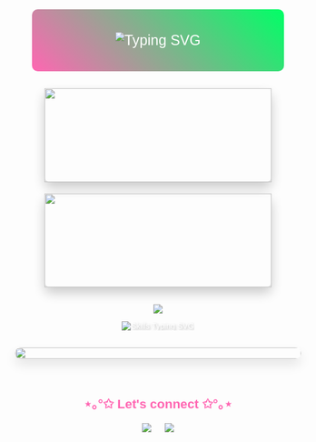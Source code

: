 <div align="center" style="font-family: 'Arial', sans-serif; color: #FFF;">

  <!-- Header con estilo limpio y dinámico -->
  <div style="background: linear-gradient(45deg, #FF66B2, #00FF66); padding: 40px 20px; border-radius: 10px; width: 80%; margin-bottom: 30px;">
    <img src="https://readme-typing-svg.demolab.com?font=Fira+Code&size=22&duration=4000&pause=1000&color=FF66B2&background=FFFFFF00&center=true&vCenter=true&width=500&lines=✦+Welcome+to+my+coding+space+✦;❀+YAMELI.exe+is+running...+❀" alt="Typing SVG" style="font-size: 1.8em;"/>
  </div>

  <!-- Estadísticas con diseño moderno y efecto de sombra -->
  <div style="display: flex; justify-content: center; gap: 20px; flex-wrap: wrap; margin-bottom: 30px;">
    <div style="box-shadow: 0px 10px 20px rgba(0, 0, 0, 0.2); border-radius: 10px;">
      <img width="400" height="165" src="https://github-readme-stats.vercel.app/api?username=yvmeli&show_icons=true&count_private=true&hide_title=true&hide=prs&theme=synthwave&border_color=e100ff&bg_color=000000&ring_color=00ff00&text_color=00ff00&icon_color=e100ff" />
    </div>
    <div style="box-shadow: 0px 10px 20px rgba(0, 0, 0, 0.2); border-radius: 10px;">
      <img width="400" height="165" src="https://github-readme-stats.vercel.app/api/top-langs/?username=yvmeli&layout=compact&theme=synthwave&hide_title=true&border_color=e100ff&bg_color=000000&text_color=00ff00&card_width=450" />
    </div>
  </div>

  <!-- Technology Stack con íconos estilizados y transiciones -->
  <div align="center" style="margin-bottom: 30px;">
    <p align="center">
      <img src="https://skillicons.dev/icons?i=html,css,js,python,cs,dotnet,mysql" style="transition: transform 0.3s ease-in-out;" onmouseover="this.style.transform='scale(1.1)'" onmouseout="this.style.transform='scale(1)'"/>
    </p>
    <img src="https://readme-typing-svg.demolab.com?font=Fira+Code&size=18&duration=3000&pause=1000&color=FF66B2&center=true&vCenter=true&width=435&lines=Frontend+development+%E2%9C%A7+Advanced;Backend+development+%E2%9C%A7+Skilled+developer;Database+management+%E2%9C%A7+Expert+level;DevOps+%E2%9C%A7+Growing+skills" alt="Skills Typing SVG" style="text-shadow: 2px 2px 4px rgba(0, 0, 0, 0.3);"/>
  </div>

  <!-- Separador dinámico con animación -->
  <img src="https://i.imgur.com/dBaSKWF.gif" height="20" width="100%" style="margin-bottom: 30px; border-radius: 10px; box-shadow: 0px 10px 20px rgba(0, 0, 0, 0.1);">

  <!-- Conexiones con diseño minimalista y animaciones -->
  <h3 align="center" style="font-size: 1.6em; font-weight: bold; color: #FF66B2; margin-bottom: 20px; transition: color 0.3s ease-in-out;" onmouseover="this.style.color='#00FF66'" onmouseout="this.style.color='#FF66B2'">⋆｡°✩ Let's connect ✩°｡⋆</h3>
  <p align="center" style="font-size: 1.1em;">
    <a href="https://github.com/yvmeli" style="text-decoration: none;">
      <img src="https://img.shields.io/badge/GitHub-Profile-FF66B2?style=flat-square&logo=github&logoColor=white" style="margin: 0 10px; transition: transform 0.2s;" onmouseover="this.style.transform='scale(1.1)'" onmouseout="this.style.transform='scale(1)'"/>
    </a>
    <a href="https://linkedin.com/in/yameli" style="text-decoration: none;">
      <img src="https://img.shields.io/badge/LinkedIn-Connect-FF66B2?style=flat-square&logo=linkedin&logoColor=white" style="margin: 0 10px; transition: transform 0.2s;" onmouseover="this.style.transform='scale(1.1)'" onmouseout="this.style.transform='scale(1)'"/>
    </a>
  </p>

</div>


